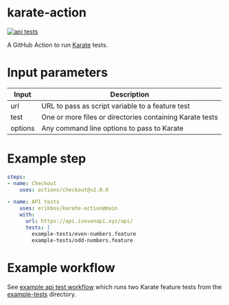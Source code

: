 # karate-action

[![api tests](https://github.com/erikbos/karate-action/actions/workflows/apitests.yml/badge.svg?branch=main)](https://github.com/erikbos/karate-action/actions/workflows/apitests.yml)

A GitHub Action to run [Karate](https://intuit.github.io/karate/) tests.

# Input parameters

| Input   | Description                                                                           |
| ------- | ------------------------------------------------------------------------------------- |
| url     | URL to pass as script variable to a feature test |
| test    | One or more files or directories containing Karate tests                              |
| options | Any command line options to pass to Karate                                            |

# Example step

```yaml
steps:
- name: Checkout
    uses: actions/checkout@v2.0.0

- name: API tests
    uses: erikbos/karate-action@main
    with:
      url: https://api.isevenapi.xyz/api/
      tests: |
        example-tests/even-numbers.feature
        example-tests/odd-numbers.feature
```

# Example workflow

See [example api test workflow](.github/workflows/apitests.yml) which runs two Karate feature tests from the [example-tests](example-tests) directory.
